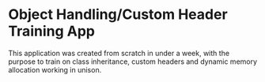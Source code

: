 # Object Handling/Custom Header Training App
This application was created from scratch in under a week, with the purpose to train on class inheritance, custom headers and dynamic memory allocation working in unison.
